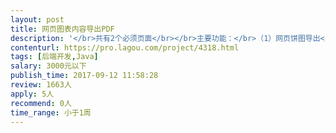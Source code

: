 ```yaml
---                
layout: post       
title: 网页图表内容导出PDF           
description: '</br>共有2个必须页面</br></br>主要功能：</br>（1）网页饼图导出</br>（2）网页雷达图导出</br>（3）网页文字内容导出</br></br>需要导出的2个网页链接：</br></br>http://dev.yuanxiaodou.com/report-web/physique/report-overview.html</br></br>http://dev.yuanxiaodou.com/report-web/physique/report-height.html</br>'     
contenturl: https://pro.lagou.com/project/4318.html      
tags: [后端开发,Java]            
salary: 3000元以下          
publish_time: 2017-09-12 11:58:28         
review: 1663人                   
apply: 5人                   
recommend: 0人                   
time_range: 小于1周              
---                 
```

